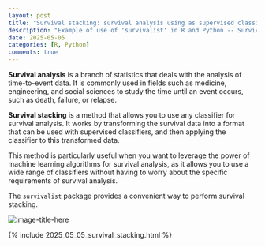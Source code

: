 ```yaml
---
layout: post
title: "Survival stacking: survival analysis using as supervised classification in R and Python"
description: "Example of use of 'survivalist' in R and Python -- Survival stacking: survival analysis with any classifier"
date: 2025-05-05
categories: [R, Python]
comments: true
---
```


**Survival analysis** is a branch of statistics that deals with the analysis of time-to-event data. It is commonly used in fields such as medicine, engineering, and social sciences to study the time until an event occurs, such as death, failure, or relapse.

**Survival stacking** is a method that allows you to use any classifier for survival analysis. It works by transforming the survival data into a format that can be used with supervised classifiers, and then applying the classifier to this transformed data.

This method is particularly useful when you want to leverage the power of machine learning algorithms for survival analysis, as it allows you to use a wide range of classifiers without having to worry about the specific requirements of survival analysis.

The `survivalist` package provides a convenient way to perform survival stacking. 

![image-title-here]({{base}}/images/2025-05-05/2025-05-05-image1.png)

{% include 2025_05_05_survival_stacking.html %}